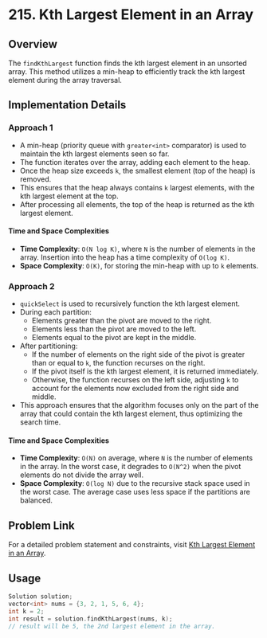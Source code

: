 # 215. Kth Largest Element in an Array

## Overview
The `findKthLargest` function finds the kth largest element in an unsorted array. This method utilizes a min-heap to efficiently track the kth largest element during the array traversal.

## Implementation Details
### Approach 1
- A min-heap (priority queue with `greater<int>` comparator) is used to maintain the kth largest elements seen so far.
- The function iterates over the array, adding each element to the heap.
- Once the heap size exceeds `k`, the smallest element (top of the heap) is removed.
- This ensures that the heap always contains `k` largest elements, with the kth largest element at the top.
- After processing all elements, the top of the heap is returned as the kth largest element.

#### Time and Space Complexities
- **Time Complexity**: `O(N log K)`, where `N` is the number of elements in the array. Insertion into the heap has a time complexity of `O(log K)`.
- **Space Complexity**: `O(K)`, for storing the min-heap with up to `k` elements.

### Approach 2
- `quickSelect` is used to recursively function the kth largest element.
- During each partition:
  - Elements greater than the pivot are moved to the right.
  - Elements less than the pivot are moved to the left.
  - Elements equal to the pivot are kept in the middle.
- After partitioning:
  - If the number of elements on the right side of the pivot is greater than or equal to `k`, the function recurses on the right.
  - If the pivot itself is the kth largest element, it is returned immediately.
  - Otherwise, the function recurses on the left side, adjusting `k` to account for the elements now excluded from the right side and middle.
- This approach ensures that the algorithm focuses only on the part of the array that could contain the kth largest element, thus optimizing the search time.

#### Time and Space Complexities
- **Time Complexity**: `O(N)` on average, where `N` is the number of elements in the array. In the worst case, it degrades to `O(N^2)` when the pivot elements do not divide the array well.
- **Space Complexity**: `O(log N)` due to the recursive stack space used in the worst case. The average case uses less space if the partitions are balanced.

## Problem Link
For a detailed problem statement and constraints, visit [Kth Largest Element in an Array](https://leetcode.com/problems/kth-largest-element-in-an-array/description/).

## Usage
```cpp
Solution solution;
vector<int> nums = {3, 2, 1, 5, 6, 4};
int k = 2;
int result = solution.findKthLargest(nums, k);
// result will be 5, the 2nd largest element in the array.
